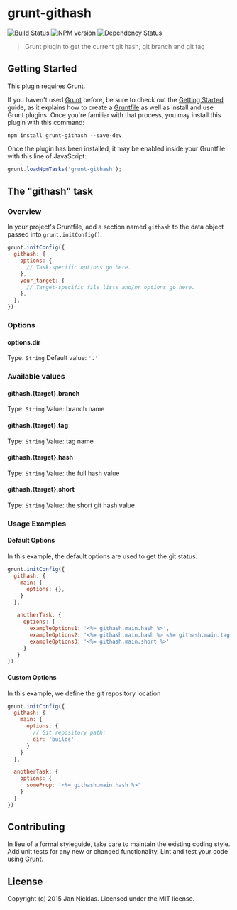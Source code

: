 # grunt-githash

[![Build Status](https://travis-ci.org/jantimon/grunt-githash.svg)](https://travis-ci.org/jantimon/grunt-githash)
[![NPM version](https://badge.fury.io/js/grunt-githash.svg)](http://badge.fury.io/js/grunt-githash)
[![Dependency Status](https://david-dm.org/jantimon/grunt-githash.png)](https://david-dm.org/jantimon/grunt-githash)

> Grunt plugin to get the current git hash, git branch and git tag

## Getting Started
This plugin requires Grunt.

If you haven't used [Grunt](http://gruntjs.com/) before, be sure to check out the [Getting Started](http://gruntjs.com/getting-started) guide, as it explains how to create a [Gruntfile](http://gruntjs.com/sample-gruntfile) as well as install and use Grunt plugins. Once you're familiar with that process, you may install this plugin with this command:

```shell
npm install grunt-githash --save-dev
```

Once the plugin has been installed, it may be enabled inside your Gruntfile with this line of JavaScript:

```js
grunt.loadNpmTasks('grunt-githash');
```

## The "githash" task

### Overview
In your project's Gruntfile, add a section named `githash` to the data object passed into `grunt.initConfig()`.

```js
grunt.initConfig({
  githash: {
    options: {
      // Task-specific options go here.
    },
    your_target: {
      // Target-specific file lists and/or options go here.
    },
  },
})
```

### Options

#### options.dir
Type: `String`
Default value: `'.'`

### Available values

#### githash.{target}.branch
Type: `String`
Value: branch name

#### githash.{target}.tag
Type: `String`
Value: tag name

#### githash.{target}.hash
Type: `String`
Value: the full hash value

#### githash.{target}.short
Type: `String`
Value: the short git hash value

### Usage Examples

#### Default Options

In this example, the default options are used to get the git status.

```js
grunt.initConfig({
  githash: {
    main: {
      options: {},
    }
  },

   anotherTask: {
     options: {
       exampleOptions1: '<%= githash.main.hash %>',
       exampleOptions2: '<%= githash.main.hash %> <%= githash.main.tag %> <%= githash.main.branch %>',
       exampleOptions3: '<%= githash.main.short %>'
     }
   }
})
```

#### Custom Options

In this example, we define the git repository location

```js
grunt.initConfig({
  githash: {
    main: {
      options: {
        // Git repository path:
        dir: 'builds'
      }
    }
  },

  anotherTask: {
    options: {
      someProp: '<%= githash.main.hash %>'
    }
  }
})
```

## Contributing
In lieu of a formal styleguide, take care to maintain the existing coding style. Add unit tests for any new or changed functionality. Lint and test your code using [Grunt](http://gruntjs.com/).

## License
Copyright (c) 2015 Jan Nicklas. Licensed under the MIT license.
